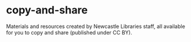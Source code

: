 # copy-and-share
Materials and resources created by Newcastle Libraries staff, all available for you to copy and share (published under CC BY).
